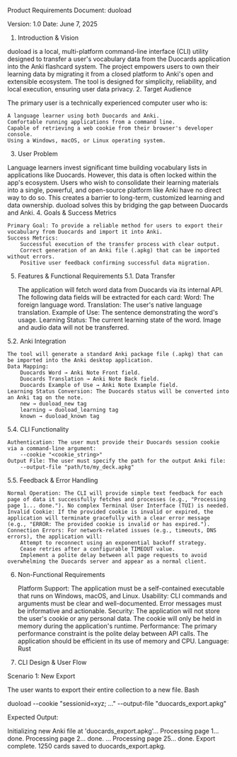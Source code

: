 Product Requirements Document: duoload

Version: 1.0
Date: June 7, 2025
1. Introduction & Vision

duoload is a local, multi-platform command-line interface (CLI) utility designed to transfer a user's vocabulary data from the Duocards application into the Anki flashcard system. The project empowers users to own their learning data by migrating it from a closed platform to Anki's open and extensible ecosystem. The tool is designed for simplicity, reliability, and local execution, ensuring user data privacy.
2. Target Audience

The primary user is a technically experienced computer user who is:

    A language learner using both Duocards and Anki.
    Comfortable running applications from a command line.
    Capable of retrieving a web cookie from their browser's developer console.
    Using a Windows, macOS, or Linux operating system.

3. User Problem

Language learners invest significant time building vocabulary lists in applications like Duocards. However, this data is often locked within the app's ecosystem. Users who wish to consolidate their learning materials into a single, powerful, and open-source platform like Anki have no direct way to do so. This creates a barrier to long-term, customized learning and data ownership. duoload solves this by bridging the gap between Duocards and Anki.
4. Goals & Success Metrics

    Primary Goal: To provide a reliable method for users to export their vocabulary from Duocards and import it into Anki.
    Success Metrics:
        Successful execution of the transfer process with clear output.
        Correct generation of an Anki file (.apkg) that can be imported without errors.
        Positive user feedback confirming successful data migration.

5. Features & Functional Requirements
5.1. Data Transfer

    The application will fetch word data from Duocards via its internal API.
    The following data fields will be extracted for each card:
        Word: The foreign language word.
        Translation: The user's native language translation.
        Example of Use: The sentence demonstrating the word's usage.
        Learning Status: The current learning state of the word.
    Image and audio data will not be transferred.

5.2. Anki Integration

    The tool will generate a standard Anki package file (.apkg) that can be imported into the Anki desktop application.
    Data Mapping:
        Duocards Word → Anki Note Front field.
        Duocards Translation → Anki Note Back field.
        Duocards Example of Use → Anki Note Example field.
    Learning Status Conversion: The Duocards status will be converted into an Anki tag on the note.
        new → duoload_new tag
        learning → duoload_learning tag
        known → duoload_known tag

5.4. CLI Functionality

    Authentication: The user must provide their Duocards session cookie via a command-line argument:
        --cookie "<cookie_string>"
    Output File: The user must specify the path for the output Anki file:
        --output-file "path/to/my_deck.apkg"

5.5. Feedback & Error Handling

    Normal Operation: The CLI will provide simple text feedback for each page of data it successfully fetches and processes (e.g., "Processing page 1... done."). No complex Terminal User Interface (TUI) is needed.
    Invalid Cookie: If the provided cookie is invalid or expired, the application will terminate gracefully with a clear error message (e.g., "ERROR: The provided cookie is invalid or has expired.").
    Connection Errors: For network-related issues (e.g., timeouts, DNS errors), the application will:
        Attempt to reconnect using an exponential backoff strategy.
        Cease retries after a configurable TIMEOUT value.
        Implement a polite delay between all page requests to avoid overwhelming the Duocards server and appear as a normal client.

6. Non-Functional Requirements

    Platform Support: The application must be a self-contained executable that runs on Windows, macOS, and Linux.
    Usability: CLI commands and arguments must be clear and well-documented. Error messages must be informative and actionable.
    Security: The application will not store the user's cookie or any personal data. The cookie will only be held in memory during the application's runtime.
    Performance: The primary performance constraint is the polite delay between API calls. The application should be efficient in its use of memory and CPU.
    Language: Rust

7. CLI Design & User Flow

Scenario 1: New Export

The user wants to export their entire collection to a new file.
Bash

duoload --cookie "sessionid=xyz; ..." --output-file "duocards_export.apkg"

Expected Output:

Initializing new Anki file at 'duocards_export.apkg'...
Processing page 1... done.
Processing page 2... done.
...
Processing page 25... done.
Export complete. 1250 cards saved to duocards_export.apkg.

